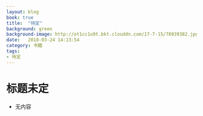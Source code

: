 ```yaml
---
layout: blog
book: true
title:  "待定"
background: green
background-image: http://ot1cc1u9t.bkt.clouddn.com/17-7-15/78939382.jpg
date:   2018-03-24 14:13:54
category: 书籍
tags:
- 待定
---
```


# 标题未定
- 无内容
